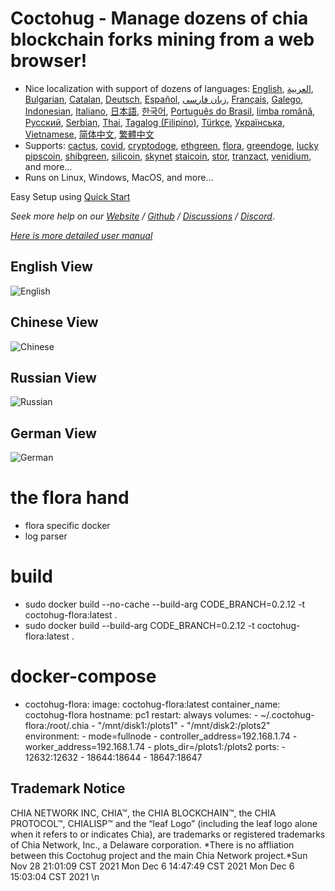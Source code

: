 # Coctohug - Manage dozens of chia blockchain forks  mining from a web browser!
- Nice localization with support of dozens of languages: [English](https://github.com/raingggg/coctohug/blob/main/readme_en.md), [العربية](https://github.com/raingggg/coctohug/blob/main/readme_ar.md), [Bulgarian](https://github.com/raingggg/coctohug/blob/main/readme_bg.md), [Catalan](https://github.com/raingggg/coctohug/blob/main/readme_ca.md), [Deutsch](https://github.com/raingggg/coctohug/blob/main/readme_de.md), [Español](https://github.com/raingggg/coctohug/blob/main/readme_es.md), [زبان فارسی](https://github.com/raingggg/coctohug/blob/main/readme_fa.md), [Français](https://github.com/raingggg/coctohug/blob/main/readme_fr.md), [Galego](https://github.com/raingggg/coctohug/blob/main/readme_gl.md), [Indonesian](https://github.com/raingggg/coctohug/blob/main/readme_id.md), [Italiano](https://github.com/raingggg/coctohug/blob/main/readme_it.md), [日本語](https://github.com/raingggg/coctohug/blob/main/readme_ja.md), [한국어](https://github.com/raingggg/coctohug/blob/main/readme_ko.md), [Português do Brasil](https://github.com/raingggg/coctohug/blob/main/readme_pt.md), [limba română](https://github.com/raingggg/coctohug/blob/main/readme_ro.md), [Русский](https://github.com/raingggg/coctohug/blob/main/readme_ru.md), [Serbian](https://github.com/raingggg/coctohug/blob/main/readme_sr.md), [Thai](https://github.com/raingggg/coctohug/blob/main/readme_th.md), [Tagalog (Filipino)](https://github.com/raingggg/coctohug/blob/main/readme_tl.md), [Türkçe](https://github.com/raingggg/coctohug/blob/main/readme_tr.md), [Українська](https://github.com/raingggg/coctohug/blob/main/readme_uk.md), [Vietnamese](https://github.com/raingggg/coctohug/blob/main/readme_vi.md), [简体中文](https://github.com/raingggg/coctohug/blob/main/readme_zh-CN.md), [繁體中文](https://github.com/raingggg/coctohug/blob/main/readme_zh-TW.md)
- Supports: [cactus](https://github.com/raingggg/coctohug-cactus), [covid](https://github.com/raingggg/coctohug-covid), [cryptodoge](https://github.com/raingggg/coctohug-cryptodoge), [ethgreen](https://github.com/raingggg/coctohug-ethgreen), [flora](https://github.com/raingggg/coctohug-flora), [greendoge](https://github.com/raingggg/coctohug-greendoge), [lucky](https://github.com/raingggg/coctohug-lucky) [pipscoin](https://github.com/raingggg/coctohug-pipscoin), [shibgreen](https://github.com/raingggg/coctohug-shibgreen), [silicoin](https://github.com/raingggg/coctohug-silicoin), [skynet](https://github.com/raingggg/coctohug-skynet) [staicoin](https://github.com/raingggg/coctohug-staicoin), [stor](https://github.com/raingggg/coctohug-stor), [tranzact](https://github.com/raingggg/coctohug-tranzact), [venidium](https://github.com/raingggg/coctohug-venidium), and more...
- Runs on Linux, Windows, MacOS, and more...

Easy Setup using [Quick Start](https://www.coctohug.xyz/)

*Seek more help on our [Website](https://www.coctohug.xyz/) / [Github](https://github.com/raingggg/coctohug) / [Discussions](https://github.com/raingggg/coctohug/discussions) / [Discord](https://discord.com/channels/914698944435613716/914698944435613718)*.

*[Here is more detailed user manual](https://github.com/raingggg/coctohug/blob/main/docs/wiki/wiki_en.md)*


## English View
![English](https://www.coctohug.xyz/images/coctohug-en-min.png)

## Chinese View
![Chinese](https://www.coctohug.xyz/images/coctohug-cn-min.png)

## Russian View
![Russian](https://www.coctohug.xyz/images/coctohug-russian-min.png)

## German View
![German](https://www.coctohug.xyz/images/coctohug-german-min.png)


# the flora hand
- flora specific docker
- log parser

# build
- sudo docker build --no-cache --build-arg CODE_BRANCH=0.2.12 -t coctohug-flora:latest .
- sudo docker build --build-arg CODE_BRANCH=0.2.12 -t coctohug-flora:latest .

# docker-compose
- coctohug-flora: 
        image: coctohug-flora:latest 
        container_name: coctohug-flora
        hostname: pc1 
        restart: always 
        volumes: 
            - ~/.coctohug-flora:/root/.chia 
            - "/mnt/disk1:/plots1" 
            - "/mnt/disk2:/plots2" 
        environment: 
            - mode=fullnode 
            - controller_address=192.168.1.74 
            - worker_address=192.168.1.74
            - plots_dir=/plots1:/plots2 
        ports: 
            - 12632:12632 
            - 18644:18644 
            - 18647:18647

## Trademark Notice
CHIA NETWORK INC, CHIA™, the CHIA BLOCKCHAIN™, the CHIA PROTOCOL™, CHIALISP™ and the “leaf Logo” (including the leaf logo alone when it refers to or indicates Chia), are trademarks or registered trademarks of Chia Network, Inc., a Delaware corporation. *There is no affliation between this Coctohug project and the main Chia Network project.*Sun Nov 28 21:01:09 CST 2021
Mon Dec 6 14:47:49 CST 2021
Mon Dec 6 15:03:04 CST 2021
\n
